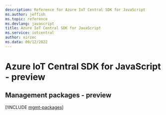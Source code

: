 ```yaml
---
description: Reference for Azure IoT Central SDK for JavaScript
ms.author: jeffish
ms.topic: reference
ms.devlang: javascript
title: Azure IoT Central SDK for JavaScript
ms.service: iotcentral
author: xirzec
ms.data: 09/12/2022
---
```

# Azure IoT Central SDK for JavaScript - preview

## Management packages - preview
[!INCLUDE [mgmt-packages](iot-central-mgmt-index.md)]